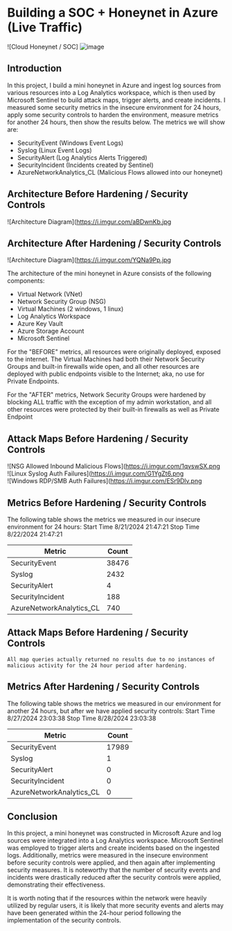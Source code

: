 # Building a SOC + Honeynet in Azure (Live Traffic)
![Cloud Honeynet / SOC] ![image](https://github.com/user-attachments/assets/195880a6-6bcc-4ab7-abef-32804b05c6cc)


## Introduction

In this project, I build a mini honeynet in Azure and ingest log sources from various resources into a Log Analytics workspace, which is then used by Microsoft Sentinel to build attack maps, trigger alerts, and create incidents. I measured some security metrics in the insecure environment for 24 hours, apply some security controls to harden the environment, measure metrics for another 24 hours, then show the results below. The metrics we will show are:

- SecurityEvent (Windows Event Logs)
- Syslog (Linux Event Logs)
- SecurityAlert (Log Analytics Alerts Triggered)
- SecurityIncident (Incidents created by Sentinel)
- AzureNetworkAnalytics_CL (Malicious Flows allowed into our honeynet)

## Architecture Before Hardening / Security Controls
![Architecture Diagram](https://i.imgur.com/aBDwnKb.jpg

## Architecture After Hardening / Security Controls
![Architecture Diagram](https://i.imgur.com/YQNa9Pp.jpg

The architecture of the mini honeynet in Azure consists of the following components:

- Virtual Network (VNet)
- Network Security Group (NSG)
- Virtual Machines (2 windows, 1 linux)
- Log Analytics Workspace
- Azure Key Vault
- Azure Storage Account
- Microsoft Sentinel

For the "BEFORE" metrics, all resources were originally deployed, exposed to the internet. The Virtual Machines had both their Network Security Groups and built-in firewalls wide open, and all other resources are deployed with public endpoints visible to the Internet; aka, no use for Private Endpoints.

For the "AFTER" metrics, Network Security Groups were hardened by blocking ALL traffic with the exception of my admin workstation, and all other resources were protected by their built-in firewalls as well as Private Endpoint

## Attack Maps Before Hardening / Security Controls
![NSG Allowed Inbound Malicious Flows](https://i.imgur.com/1qvswSX.png<br>
![Linux Syslog Auth Failures](https://i.imgur.com/G1YgZt6.png<br>
![Windows RDP/SMB Auth Failures](https://i.imgur.com/ESr9Dlv.png<br>

## Metrics Before Hardening / Security Controls

The following table shows the metrics we measured in our insecure environment for 24 hours:
Start Time 8/21/2024 21:47:21
Stop Time 8/22/2024 21:47:21

| Metric                   | Count
| ------------------------ | -----
| SecurityEvent            | 38476
| Syslog                   | 2432
| SecurityAlert            | 4
| SecurityIncident         | 188
| AzureNetworkAnalytics_CL | 740

## Attack Maps Before Hardening / Security Controls

```All map queries actually returned no results due to no instances of malicious activity for the 24 hour period after hardening.```

## Metrics After Hardening / Security Controls

The following table shows the metrics we measured in our environment for another 24 hours, but after we have applied security controls:
Start Time 8/27/2024 23:03:38
Stop Time	8/28/2024 23:03:38

| Metric                   | Count
| ------------------------ | -----
| SecurityEvent            | 17989
| Syslog                   | 1
| SecurityAlert            | 0
| SecurityIncident         | 0
| AzureNetworkAnalytics_CL | 0

## Conclusion

In this project, a mini honeynet was constructed in Microsoft Azure and log sources were integrated into a Log Analytics workspace. Microsoft Sentinel was employed to trigger alerts and create incidents based on the ingested logs. Additionally, metrics were measured in the insecure environment before security controls were applied, and then again after implementing security measures. It is noteworthy that the number of security events and incidents were drastically reduced after the security controls were applied, demonstrating their effectiveness.

It is worth noting that if the resources within the network were heavily utilized by regular users, it is likely that more security events and alerts may have been generated within the 24-hour period following the implementation of the security controls.
